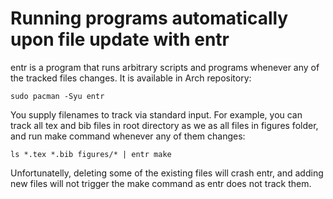 # Running programs automatically upon file update with entr

entr is a program that runs arbitrary scripts and programs whenever any of the tracked files changes. It is available in Arch repository:
```
sudo pacman -Syu entr
```

You supply filenames to track via standard input. For example, you can track all tex and bib files in root directory as we as all files in figures folder, and run make command whenever any of them changes:
```
ls *.tex *.bib figures/* | entr make
```

Unfortunatelly, deleting some of the existing files will crash entr, and adding new files will not trigger the make command as entr does not track them.
